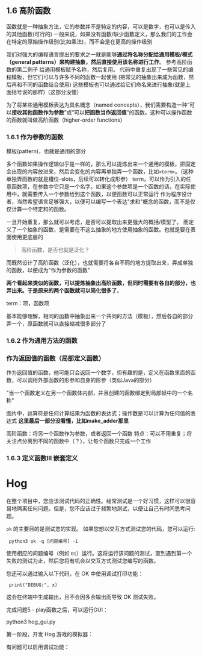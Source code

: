 ## 1.6 高阶函数

函数就是一种抽象方法，它的参数并不是特定的内容，可以是数字，也可以是传入的其他函数(可行的)
一般来说，如果没有函数/缺少函数定义，那么我们的工作会在特定的原始操作级别(比如乘法)，而不会是在更高的操作级别

我们对强大的编程语言提出的要求之一就是能够**通过将名称分配给通用模板/模式（general patterns）来构建抽象，然后直接使用该名称进行工作**。
	参考高阶函数的第二例子
	给通用模板赋予名称，然后复用。
代码中重复出现了一些常见的编程模板，但它们可以与许多不同的函数一起使用
	(把常见的抽象出来成为函数，然后再和不同的函数结合使用)
这些模板也可以通过给它们命名来进行抽象(就是上面括号说的那样)（这部分没懂）

为了将某些通用模板表达为具名概念（named concepts），我们需要构造一种“可以**接收其他函数作为参数**”或“可以**把函数当作返回值**”的函数。这种可以操作函数的函数就叫做高阶函数（higher-order functions）

### 1.6.1 作为参数的函数

模板(pattern)，也就是通用的部分

多个函数如果操作逻辑似乎是一样的，那么可以提炼出来一个通用的模板，把固定会出现的内容放进来，然后会变化的内容再单独弄一个函数，比如`<term>`。（这种单独弄函数的就是槽位-slots，后续可以转化成形参）
	term，可以作为引入的任意函数项，在参数中它只是一个名字。如果这个参数项是一个函数的话，在实际使用中，就需要传入一个参数给到这个函数，以便函数可以正常运行
作为程序设计者，当然希望语言足够强大，以便可以编写一个表达"求和"概念的函数，而不是仅仅计算一个特定和的函数。

一旦开始重复，那么就可以考虑，是否可以提取出来更强大的概括/模型了。
而定义了一个抽象的函数，是需要在不这么抽象的地方使用抽象的函数。也就是要在表面使用更底层的

> 高阶函数，是否也就是泛化？

而既然设计了高阶函数（泛化），也就需要将各自不同的地方提取出来，弄成单独的函数，以便成为"作为参数的函数"

**两个看起来类似的函数，可以提炼抽象出高阶函数，但同时需要有各自的部分，也弄出来。于是原来的两个函数就可以简化很多了**。

term：项，函数项

基本能够理解，相同的函数中抽象出来一个共同的方法（模板），然后各自的部分弄一个，原函数就可以直接缩减很多部分了

### 1.6.2 作为通用方法的函数

### 作为返回值的函数（局部定义函数）

作为返回值的函数，他可能只会返回一个数字，但有趣的是，定义在函数里面的函数，可以调用外部函数的形参和自身的形参（类似Java的部分）

"当一个函数定义在另一个函数体内部，并且创建的函数绑定到局部帧中的一个名称"

<!-- 图片：原图片路径无效，已移除 -->

图片中，运算符是任何计算结果为函数的表达式；操作数是可以计算为任何值的表达式
**这里最后一部分没看懂，比如make_adder那里** 

高阶函数：将另一个函数作为参数，或者返回一个函数
特点：可以不用重复；将关注点分离到不同的函数中（？），让每个函数只完成一个工作

### 1.6.3 定义函数Ⅲ 嵌套定义





# Hog

在整个项目中，您应该测试代码的正确性。经常测试是一个好习惯，这样可以很容易地隔离任何问题。但是，您不应该过于频繁地测试，以便让自己有时间思考问题。



`ok` 的主要目的是测试您的实现。
如果您想以交互方式测试您的代码，您可以运行:

```text
 python3 ok -q [问题编号] -i 
```

使用相应的问题编号（例如 `01`）运行。这将运行该问题的测试，直到遇到第一个失败的测试为止，然后您将有机会以交互方式测试您编写的函数。



您还可以通过输入以下代码，在 OK 中使用调试打印功能：

```text
 print("DEBUG:", x) 
```

这会在终端中生成输出，且不会因多余输出而导致 OK 测试失败。



完成问题5 - play函数之后，可以运行GUI：

python3 hog_gui.py



第一阶段，开发 Hog 游戏的模拟器：

有问题可以启用调试功能：





